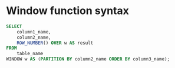 # Window function syntax

```sql
SELECT
    column1_name,
    column2_name,
    ROW_NUMBER() OVER w AS result
FROM
    table_name
WINDOW w AS (PARTITION BY column2_name ORDER BY column3_name);
```
